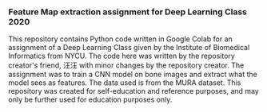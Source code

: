 ### Feature Map extraction assignment for Deep Learning Class 2020
This repository contains Python code written in Google Colab for an assignment of a Deep Learning Class given by the Institute of Biomedical Informatics from NYCU.
The code here was written by the repository creator's friend, 汪汪 with minor changes by the repository creator. 
The assignment was to train a CNN model on bone images and extract what the model sees as features.
The data used is from the MURA dataset.
This repository was created for self-education and reference purposes, and may only be further used for education purposes only.

